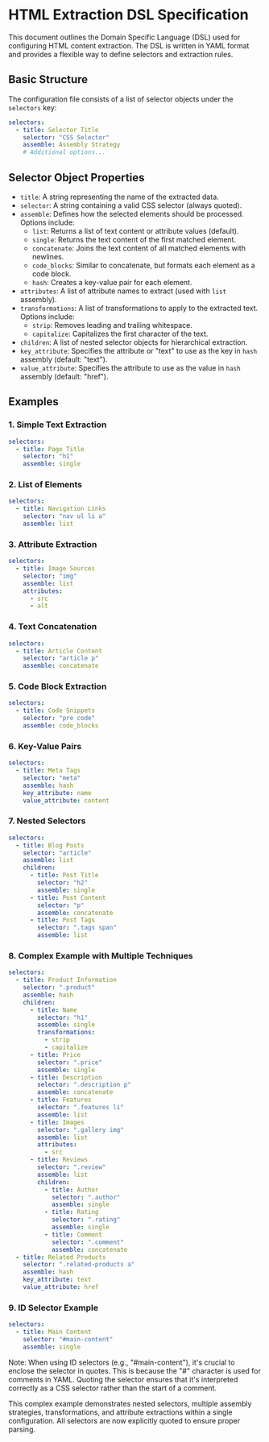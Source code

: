 # HTML Extraction DSL Specification

This document outlines the Domain Specific Language (DSL) used for configuring HTML content extraction. The DSL is written in YAML format and provides a flexible way to define selectors and extraction rules.

## Basic Structure

The configuration file consists of a list of selector objects under the `selectors` key:

```yaml
selectors:
  - title: Selector Title
    selector: "CSS Selector"
    assemble: Assembly Strategy
    # Additional options...
```

## Selector Object Properties

- `title`: A string representing the name of the extracted data.
- `selector`: A string containing a valid CSS selector (always quoted).
- `assemble`: Defines how the selected elements should be processed. Options include:
  - `list`: Returns a list of text content or attribute values (default).
  - `single`: Returns the text content of the first matched element.
  - `concatenate`: Joins the text content of all matched elements with newlines.
  - `code_blocks`: Similar to concatenate, but formats each element as a code block.
  - `hash`: Creates a key-value pair for each element.
- `attributes`: A list of attribute names to extract (used with `list` assembly).
- `transformations`: A list of transformations to apply to the extracted text. Options include:
  - `strip`: Removes leading and trailing whitespace.
  - `capitalize`: Capitalizes the first character of the text.
- `children`: A list of nested selector objects for hierarchical extraction.
- `key_attribute`: Specifies the attribute or "text" to use as the key in `hash` assembly (default: "text").
- `value_attribute`: Specifies the attribute to use as the value in `hash` assembly (default: "href").

## Examples

### 1. Simple Text Extraction

```yaml
selectors:
  - title: Page Title
    selector: "h1"
    assemble: single
```

### 2. List of Elements

```yaml
selectors:
  - title: Navigation Links
    selector: "nav ul li a"
    assemble: list
```

### 3. Attribute Extraction

```yaml
selectors:
  - title: Image Sources
    selector: "img"
    assemble: list
    attributes:
      - src
      - alt
```

### 4. Text Concatenation

```yaml
selectors:
  - title: Article Content
    selector: "article p"
    assemble: concatenate
```

### 5. Code Block Extraction

```yaml
selectors:
  - title: Code Snippets
    selector: "pre code"
    assemble: code_blocks
```

### 6. Key-Value Pairs

```yaml
selectors:
  - title: Meta Tags
    selector: "meta"
    assemble: hash
    key_attribute: name
    value_attribute: content
```

### 7. Nested Selectors

```yaml
selectors:
  - title: Blog Posts
    selector: "article"
    assemble: list
    children:
      - title: Post Title
        selector: "h2"
        assemble: single
      - title: Post Content
        selector: "p"
        assemble: concatenate
      - title: Post Tags
        selector: ".tags span"
        assemble: list
```

### 8. Complex Example with Multiple Techniques

```yaml
selectors:
  - title: Product Information
    selector: ".product"
    assemble: hash
    children:
      - title: Name
        selector: "h1"
        assemble: single
        transformations:
          - strip
          - capitalize
      - title: Price
        selector: ".price"
        assemble: single
      - title: Description
        selector: ".description p"
        assemble: concatenate
      - title: Features
        selector: ".features li"
        assemble: list
      - title: Images
        selector: ".gallery img"
        assemble: list
        attributes:
          - src
      - title: Reviews
        selector: ".review"
        assemble: list
        children:
          - title: Author
            selector: ".author"
            assemble: single
          - title: Rating
            selector: ".rating"
            assemble: single
          - title: Comment
            selector: ".comment"
            assemble: concatenate
  - title: Related Products
    selector: ".related-products a"
    assemble: hash
    key_attribute: text
    value_attribute: href
```

### 9. ID Selector Example

```yaml
selectors:
  - title: Main Content
    selector: "#main-content"
    assemble: single
```

Note: When using ID selectors (e.g., "#main-content"), it's crucial to enclose the selector in quotes. This is because the "#" character is used for comments in YAML. Quoting the selector ensures that it's interpreted correctly as a CSS selector rather than the start of a comment.

This complex example demonstrates nested selectors, multiple assembly strategies, transformations, and attribute extractions within a single configuration. All selectors are now explicitly quoted to ensure proper parsing.
